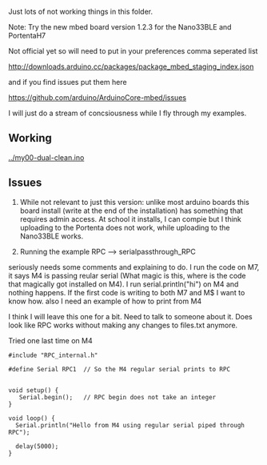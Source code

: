 Just lots of not working things in this folder.

Note: Try the new mbed board version 1.2.3 for the Nano33BLE and PortentaH7

Not official yet so will need to put in your preferences comma seperated list 

http://downloads.arduino.cc/packages/package_mbed_staging_index.json

and if you find issues put them here

https://github.com/arduino/ArduinoCore-mbed/issues


I will just do a stream of concsiousness while I fly through my examples.


## Working
[../my00-dual-clean.ino](my00-dual-clean.ino)


## Issues

1. While not relevant to just this version: unlike most arduino boards this board install (write at the end of the installation) has something that requires admin access. At school it installs, I can compie but I think uploading to the Portenta does not work, while uploading to the Nano33BLE works.

2. Running the example RPC --> serialpassthrough_RPC

seriously needs some comments and explaining to do. I run the code on M7, it says M4 is passing reular serial (What magic is this, where is the code that magically got installed on M4). I run serial.println("hi") on M4 and nothing happens. If the first code is writing to both M7 and M$ I want to know how. also I need an example of how to print from M4 

I think I will leave this one for a bit. Need to talk to someone about it. Does look like RPC works without making any changes to files.txt anymore.

Tried one last time on M4

```
#include "RPC_internal.h"  

#define Serial RPC1  // So the M4 regular serial prints to RPC

  
void setup() {
   Serial.begin();   // RPC begin does not take an integer
}

void loop() {
  Serial.println("Hello from M4 using regular serial piped through RPC"); 
  
  delay(5000);
}


```
